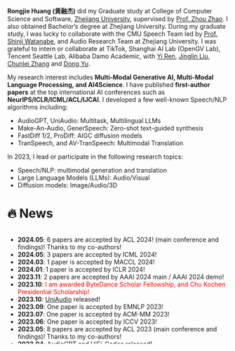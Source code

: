 **Rongjie Huang (黄融杰)** did my Graduate study at College of Computer Science and Software, [Zhejiang University](https://www.zju.edu.cn/english/), supervised by [Prof. Zhou Zhao](https://person.zju.edu.cn/zhaozhou). I also obtained Bachelor’s degree at Zhejiang University. During my graduate study, I was lucky to collaborate with the CMU Speech Team led by [Prof. Shinji Watanabe](https://scholar.google.com/citations?user=U5xRA6QAAAAJ), and Audio Research Team at Zhejiang University. I was grateful to intern or collaborate at TikTok, Shanghai AI Lab (OpenGV Lab), Tencent Seattle Lab, Alibaba Damo Academic, with [Yi Ren](https://github.com/RayeRen), [Jinglin Liu](https://github.com/MoonInTheRiver), [Chunlei Zhang](https://scholar.google.com/citations?user=NCKZGb0AAAAJ) and [Dong Yu](https://scholar.google.com/citations?user=tMY31_gAAAAJ).

My research interest includes **Multi-Modal Generative AI, Multi-Modal Language Processing, and AI4Science**. I have published **first-author papers** at the top international AI conferences such as **NeurIPS/ICLR/ICML/ACL/IJCAI**. I developed a few well-known Speech/NLP algorithms including:
- AudioGPT, UniAudio: Multitask, Multilingual LLMs
- Make-An-Audio, GenerSpeech: Zero-shot text-guided synthesis
- FastDiff 1/2, ProDiff: AIGC diffusion models
- TranSpeech, and AV-TranSpeech: Multimodal Translation

In 2023, I lead or participate in the following research topics:
- Speech/NLP: multimodal generation and translation
- Large Language Models (LLMs): Audio/Visual
- Diffusion models: Image/Audio/3D


# 🔥 News

<style>
  .scrollable {
    max-height: 260px; /* 设置最大高度 */
    overflow-y: scroll; /* 设置垂直滚动条 */
  }
</style>

<div class="scrollable">
  <ul>
    <li><strong>2024.05</strong>: 6 papers are accepted by ACL 2024! (main conference and findings)! Thanks to my co-authors! </li>
    <li><strong>2024.05</strong>: 3 papers are accepted by ICML 2024!</li>
    <li><strong>2024.03</strong>: 1 paper is accepted by MACCL 2024!</li>
    <li><strong>2024.01</strong>: 1 paper is accepted by ICLR 2024!</li>
    <li><strong>2023.11</strong>: 2 papers are accepted by AAAI 2024 main / AAAI 2024 demo!</li>
    <li><strong>2023.10</strong>: <font color="red"> I am awarded ByteDance Scholar Fellowship, and Chu Kochen Presidential Scholarship! </font></li>
    <li><strong>2023.10</strong>: <a href="https://twitter.com/_akhaliq/status/1710112638422642732">UniAudio</a> released!</li>
    <li><strong>2023.09</strong>: One paper is accepted by EMNLP 2023!</li>
    <li><strong>2023.07</strong>: One paper is accepted by ACM-MM 2023! </li>
    <li><strong>2023.06</strong>: One paper is accepted by ICCV 2023! </li>
    <li><strong>2023.05</strong>: 8 papers are accepted by ACL 2023 (main conference and findings)! Thanks to my co-authors! </li>
    <li><strong>2023.04</strong>:  <a href="https://github.com/AIGC-Audio/AudioGPT">AudioGPT</a> and <a href="https://github.com/yangdongchao/AcademiCodec">HiFi-Codec</a> released!  </li>
    <li><strong>2023.04</strong>: One papers is accepted by ICML 2023! </li>
    <li><strong>2023.02</strong>: Make-An-Audio released! Media coverage: <a href="https://mp.weixin.qq.com/s/fphIJ13RWRIgGNTwYO06bw">Heart of Machine</a>, <a href="https://zhuanlan.zhihu.com/p/605228032">ByteDance</a> and <a href="https://twitter.com/_akhaliq/status/1619589070329348096">Twitter</a> </li>
    <li><strong>2023.01</strong>: One papers is accepted by ICLR 2023! </li>
    <li><strong>2022.09</strong>: Two papers are accepted by NeurIPS 2022! </li>
  </ul>
</div>

